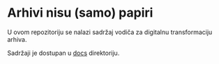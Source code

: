 # Arhivi nisu (samo) papiri

U ovom repozitoriju se nalazi sadržaj vodiča za digitalnu transformaciju arhiva.

Sadržaji je dostupan u [docs](docs/README.md) direktoriju.
